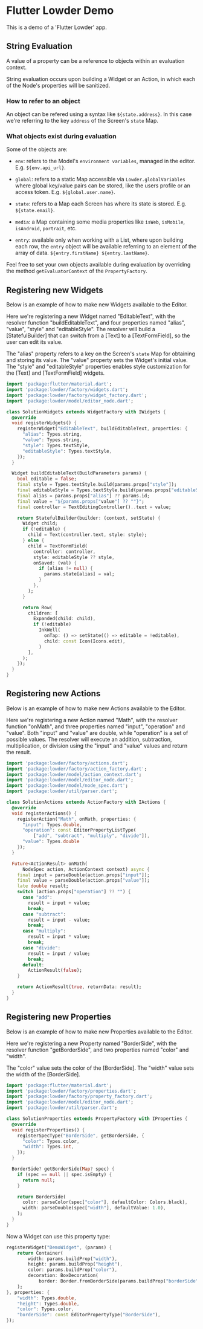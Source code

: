 # Flutter Lowder Demo

This is a demo of a 'Flutter Lowder' app.

## String Evaluation

A value of a property can be a reference to objects within an evaluation context.

String evaluation occurs upon building a Widget or an Action, in which each of the Node's properties will be sanitized.

### How to refer to an object

An object can be refered using a syntax like `${state.address}`. In this case we're referring to the key `address` of the Screen's `state` Map.

### What objects exist during evaluation

Some of the objects are:

* `env`: refers to the Model's `environment variables`, managed in the editor. E.g. `${env.api_url}`.

* `global`: refers to a static Map accessible via `Lowder.globalVariables` where global key/value pairs can be stored, like the users profile or an access token. E.g. `${global.user.name}`.

* `state`: refers to a Map each Screen has where its state is stored. E.g. `${state.email}`.

* `media`: a Map containing some media properties like `isWeb`, `isMobile`, `isAndroid`, `portrait`, etc.

* `entry`: available only when working with a List, where upon building each row, the `entry` object will be available referring to an element of the array of data. `${entry.firstName} ${entry.lastName}`.

Feel free to set your own objects available during evaluation by overriding the method `getEvaluatorContext` of the `PropertyFactory`.

## Registering new Widgets

Below is an example of how to make new Widgets available to the Editor.

Here we're registering a new Widget named "EditableText", with the resolver function "buildEditableText", and four properties named "alias", "value", "style" and "editableStyle".
The resolver will build a [StatefulBuilder] that can switch from a [Text] to a [TextFormField], so the user can edit its value.

The "alias" property refers to a key on the Screen's `state` Map for obtaining and storing its value.
The "value" property sets the Widget's initial value.
The "style" and "editableStyle" properties enables style customization for the [Text] and [TextFormField] widgets.

```dart
import 'package:flutter/material.dart';
import 'package:lowder/factory/widgets.dart';
import 'package:lowder/factory/widget_factory.dart';
import 'package:lowder/model/editor_node.dart';

class SolutionWidgets extends WidgetFactory with IWidgets {
  @override
  void registerWidgets() {
    registerWidget("EditableText", buildEditableText, properties: {
      "alias": Types.string,
      "value": Types.string,
      "style": Types.textStyle,
      "editableStyle": Types.textStyle,
    });
  }

  Widget buildEditableText(BuildParameters params) {
    bool editable = false;
    final style = Types.textStyle.build(params.props["style"]);
    final editableStyle = Types.textStyle.build(params.props["editableStyle"]);
    final alias = params.props["alias"] ?? params.id;
    final value = "${params.props["value"] ?? ""}";
    final controller = TextEditingController()..text = value;

    return StatefulBuilder(builder: (context, setState) {
      Widget child;
      if (!editable) {
        child = Text(controller.text, style: style);
      } else {
        child = TextFormField(
          controller: controller,
          style: editableStyle ?? style,
          onSaved: (val) {
            if (alias != null) {
              params.state[alias] = val;
            }
          },
        );
      }

      return Row(
        children: [
          Expanded(child: child),
          if (!editable)
            InkWell(
              onTap: () => setState(() => editable = !editable),
              child: const Icon(Icons.edit),
            )
        ],
      );
    });
  }
}

```

## Registering new Actions

Below is an example of how to make new Actions available to the Editor.

Here we're registering a new Action named "Math", with the resolver function "onMath", and three properties named "input", "operation" and "value".
Both "input" and "value" are double, while "operation" is a set of possible values.
The resolver will execute an addition, subtraction, multiplication, or division using the "input" and "value" values and return the result. 

```dart
import 'package:lowder/factory/actions.dart';
import 'package:lowder/factory/action_factory.dart';
import 'package:lowder/model/action_context.dart';
import 'package:lowder/model/editor_node.dart';
import 'package:lowder/model/node_spec.dart';
import 'package:lowder/util/parser.dart';

class SolutionActions extends ActionFactory with IActions {
  @override
  void registerActions() {
    registerAction("Math", onMath, properties: {
      "input": Types.double,
      "operation": const EditorPropertyListType(
          ["add", "subtract", "multiply", "divide"]),
      "value": Types.double
    });
  }

  Future<ActionResult> onMath(
      NodeSpec action, ActionContext context) async {
    final input = parseDouble(action.props["input"]);
    final value = parseDouble(action.props["value"]);
    late double result;
    switch (action.props["operation"] ?? "") {
      case "add":
        result = input + value;
        break;
      case "subtract":
        result = input - value;
        break;
      case "multiply":
        result = input * value;
        break;
      case "divide":
        result = input / value;
        break;
      default:
        ActionResult(false);
    }

    return ActionResult(true, returnData: result);
  }
}

```

## Registering new Properties

Below is an example of how to make new Properties available to the Editor.

Here we're registering a new Property named "BorderSide", with the resolver function "getBorderSide", and two properties named "color" and "width".

The "color" value sets the color of the [BorderSide].
The "width" value sets the width of the [BorderSide].

```dart
import 'package:flutter/material.dart';
import 'package:lowder/factory/properties.dart';
import 'package:lowder/factory/property_factory.dart';
import 'package:lowder/model/editor_node.dart';
import 'package:lowder/util/parser.dart';

class SolutionProperties extends PropertyFactory with IProperties {
  @override
  void registerProperties() {
    registerSpecType("BorderSide", getBorderSide, {
      "color": Types.color,
      "width": Types.int,
    });
  }

  BorderSide? getBorderSide(Map? spec) {
    if (spec == null || spec.isEmpty) {
      return null;
    }

    return BorderSide(
      color: parseColor(spec["color"], defaultColor: Colors.black),
      width: parseDouble(spec["width"], defaultValue: 1.0),
    );
  }
}
```

Now a Widget can use this property type:
```dart
registerWidget("DemoWidget", (params) {
    return Container(
        width: params.buildProp("width"),
        height: params.buildProp("height"),
        color: params.buildProp("color"),
        decoration: BoxDecoration(
            border: Border.fromBorderSide(params.buildProp("borderSide"))),
    );
}, properties: {
    "width": Types.double,
    "height": Types.double,
    "color": Types.color,
    "borderSide": const EditorPropertyType("BorderSide"),
});
```

